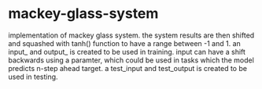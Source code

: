 # mackey-glass-system
implementation of mackey glass system. 
the system results are then shifted and squashed with tanh() function to have a range between -1 and 1.
an input_ and output_ is created to be used in training. 
input can have a shift backwards using a paramter, which could be used in tasks which the model predicts n-step ahead target.
a test_input and test_output is created to be used in testing. 

